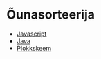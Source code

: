 # Õunasorteerija


- [Javascript](https://drive.google.com/file/d/1P9E_l6OIUO39ZKpuwvZAgbMejzNUHgzS/view?usp=sharing)
- [Java](https://drive.google.com/file/d/1rr79oTthqFo0ZclZ14xe0TuC6fTGqXod/view?usp=sharing)
- [Plokkskeem](https://drive.google.com/file/d/16JSRdU9XPa3E_QIJjaq34WgbExSCDfUy/view?usp=sharing)
